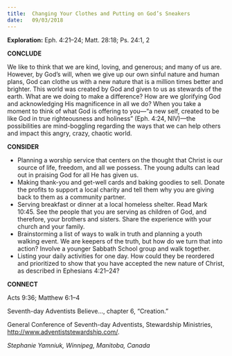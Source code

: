 ```yaml
---
title:  Changing Your Clothes and Putting on God’s Sneakers
date:   09/03/2018
---
```


**Exploration:** Eph. 4:21–24; Matt. 28:18; Ps. 24:1, 2

**CONCLUDE**

We like to think that we are kind, loving, and generous; and many of us are. However, by God’s will, when we give up our own sinful nature and human plans, God can clothe us with a new nature that is a million times better and brighter. This world was created by God and given to us as stewards of the earth. What are we doing to make a difference? How are we glorifying God and acknowledging His magnificence in all we do? When you take a moment to think of what God is offering to you—“a new self, created to be like God in true righteousness and holiness” (Eph. 4:24, NIV)—the possibilities are mind-boggling regarding the ways that we can help others and impact this angry, crazy, chaotic world.

**CONSIDER**

- Planning a worship service that centers on the thought that Christ is our source of life, freedom, and all we possess. The young adults can lead out in praising God for all He has given us.
- Making thank-you and get-well cards and baking goodies to sell. Donate the profits to support a local charity and tell them why you are giving back to them as a community partner.
- Serving breakfast or dinner at a local homeless shelter. Read Mark 10:45. See the people that you are serving as children of God, and therefore, your brothers and sisters. Share the experience with your church and your family.
- Brainstorming a list of ways to walk in truth and planning a youth walking event. We are keepers of the truth, but how do we turn that into action? Involve a younger Sabbath School group and walk together.
- Listing your daily activities for one day. How could they be reordered and prioritized to show that you have accepted the new nature of Christ, as described in Ephesians 4:21–24?

**CONNECT**

Acts 9:36; Matthew 6:1–4

Seventh-day Adventists Believe..., chapter 6, “Creation.”

General Conference of Seventh-day Adventists, Stewardship Ministries, http://www.adventiststewardship.com/.

_Stephanie Yamniuk, Winnipeg, Manitoba, Canada_